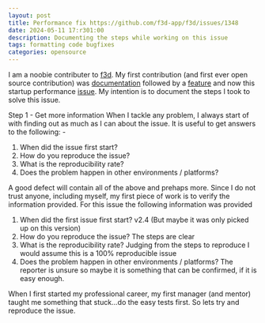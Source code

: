 ```yaml
---
layout: post
title: Performance fix https://github.com/f3d-app/f3d/issues/1348
date: 2024-05-11 17:r301:00
description: Documenting the steps while working on this issue
tags: formatting code bugfixes
categories: opensource
---
```


I am a noobie contributer to [f3d](https://f3d.github.com). My first contribution (and first ever open source contribution) was [documentation](https://github.com/f3d-app/f3d/pull/1160) followed by a [feature](https://github.com/f3d-app/f3d/pull/1235) and now this startup performance [issue](https://github.com/f3d-app/f3d/issues/1348).
My intention is to document the steps I took to solve this issue.

Step 1 - Get more information
When I tackle any problem, I always start of with finding out as much as I can about the issue. It is useful to get answers to the following: -

1. When did the issue first start?
2. How do you reproduce the issue?
3. What is the reproducibility rate?
4. Does the problem happen in other environments / platforms?

A good defect will contain all of the above and prehaps more. Since I do not trust anyone, including myself, my first piece of work is to verify the information provided. 
For this issue the following information was provided

1. When did the first issue first start? v2.4 (But maybe it was only picked up on this version)
2. How do you reproduce the issue? The steps are clear
3. What is the reproducibility rate? Judging from the steps to reproduce I would assume this is a 100% reproducible issue
4. Does the problem happen in other environments / platforms? The reporter is unsure so maybe it is something that can be confirmed, if it is easy enough.

When I first started my professional career, my first manager (and mentor) taught me something that stuck...do the easy tests first. So lets try and reproduce the issue.
